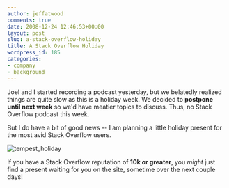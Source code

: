 ```yaml
---
author: jeffatwood
comments: true
date: 2008-12-24 12:46:53+00:00
layout: post
slug: a-stack-overflow-holiday
title: A Stack Overflow Holiday
wordpress_id: 185
categories:
- company
- background
---
```



Joel and I started recording a podcast yesterday, but we belatedly realized things are quite slow as this is a holiday week. We decided to **postpone until next week** so we'd have meatier topics to discuss. Thus, no Stack Overflow podcast this week.



But I do have a bit of good news -- I am planning a little holiday present for the most avid Stack Overflow users.



![tempest_holiday](http://blog.stackoverflow.com/wp-content/uploads/tempest_holiday.jpg)



If you have a Stack Overflow reputation of **10k or greater**, you _might_ just find a present waiting for you on the site, sometime over the next couple days!

